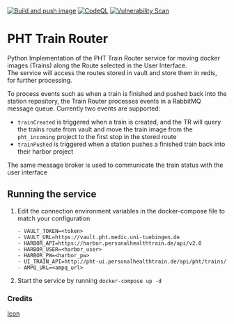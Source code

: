 [![Build and push image](https://github.com/PHT-Medic/central-train-router/actions/workflows/CI.yml/badge.svg)](https://github.com/PHT-Medic/central-train-router/actions/workflows/CI.yml)
[![CodeQL](https://github.com/PHT-Medic/central-train-router/actions/workflows/codeql-analysis.yml/badge.svg)](https://github.com/PHT-Medic/central-train-router/actions/workflows/codeql-analysis.yml)
[![Vulnerability Scan](https://github.com/PHT-Medic/central-train-router/actions/workflows/image_scan.yml/badge.svg)](https://github.com/PHT-Medic/central-train-router/actions/workflows/image_scan.yml)
# PHT Train Router
Python Implementation of the PHT Train Router service for moving docker images (Trains)
along the Route selected in the User Interface.  
The service will access the routes stored in vault and store them in redis, for further
processing. 

To process events such as when a train is finished and pushed back into the station repository,
the Train Router processes events in a RabbitMQ message queue.
Currently two events are supported:
- `trainCreated` is triggered when a train is created, and the TR will query the trains route from vault and move the
  train image from the `pht_incoming` project to the first stop in the stored route
- `trainPushed` is triggered when a station pushes a finished train back into their harbor project

The same message broker is used to communicate the train status with the user interface



## Running the service
1. Edit the connection environment variables in the docker-compose file to match your 
   configuration
    ```
    - VAULT_TOKEN=<token>
    - VAULT_URL=https://vault.pht.medic.uni-tuebingen.de
    - HARBOR_API=https://harbor.personalhealthtrain.de/api/v2.0
    - HARBOR_USER=<harbor_user>
    - HARBOR_PW=<harbor_pw>
    - UI_TRAIN_API=http://pht-ui.personalhealthtrain.de/api/pht/trains/
    - AMPQ_URL=<ampq_url>
    ```
2. Start the service by running `docker-compose up -d`



### Credits
[Icon](https://www.flaticon.com/authors/eucalyp)

